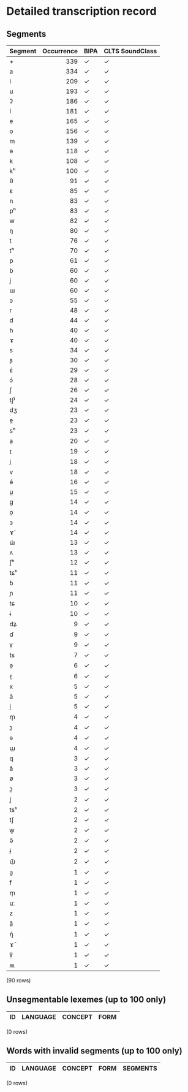 
# Detailed transcription record

## Segments

| Segment | Occurrence | BIPA | CLTS SoundClass |
|:----------|-------------:|:-------|:------------------|
| + | 339 | ✓ | ✓ |
| a | 334 | ✓ | ✓ |
| i | 209 | ✓ | ✓ |
| u | 193 | ✓ | ✓ |
| ʔ | 186 | ✓ | ✓ |
| l | 181 | ✓ | ✓ |
| e | 165 | ✓ | ✓ |
| o | 156 | ✓ | ✓ |
| m | 139 | ✓ | ✓ |
| ə | 118 | ✓ | ✓ |
| k | 108 | ✓ | ✓ |
| kʰ | 100 | ✓ | ✓ |
| θ | 91 | ✓ | ✓ |
| ɛ | 85 | ✓ | ✓ |
| n | 83 | ✓ | ✓ |
| pʰ | 83 | ✓ | ✓ |
| w | 82 | ✓ | ✓ |
| ŋ | 80 | ✓ | ✓ |
| t | 76 | ✓ | ✓ |
| tʰ | 70 | ✓ | ✓ |
| p | 61 | ✓ | ✓ |
| b | 60 | ✓ | ✓ |
| j | 60 | ✓ | ✓ |
| ɯ | 60 | ✓ | ✓ |
| ɔ | 55 | ✓ | ✓ |
| r | 48 | ✓ | ✓ |
| d | 44 | ✓ | ✓ |
| h | 40 | ✓ | ✓ |
| ɤ | 40 | ✓ | ✓ |
| s | 34 | ✓ | ✓ |
| ʂ | 30 | ✓ | ✓ |
| ɛ́ | 29 | ✓ | ✓ |
| ɔ́ | 28 | ✓ | ✓ |
| ʃ | 26 | ✓ | ✓ |
| tʃʲ | 24 | ✓ | ✓ |
| dʒ | 23 | ✓ | ✓ |
| e̤ | 23 | ✓ | ✓ |
| sʰ | 23 | ✓ | ✓ |
| a̤ | 20 | ✓ | ✓ |
| ɪ | 19 | ✓ | ✓ |
| i̤ | 18 | ✓ | ✓ |
| v | 18 | ✓ | ✓ |
| ə́ | 16 | ✓ | ✓ |
| ṳ | 15 | ✓ | ✓ |
| g | 14 | ✓ | ✓ |
| o̤ | 14 | ✓ | ✓ |
| ɜ | 14 | ✓ | ✓ |
| ɤ́ | 14 | ✓ | ✓ |
| ɯ́ | 13 | ✓ | ✓ |
| ʌ | 13 | ✓ | ✓ |
| ʃʰ | 12 | ✓ | ✓ |
| tɕʰ | 11 | ✓ | ✓ |
| ɓ | 11 | ✓ | ✓ |
| ɲ | 11 | ✓ | ✓ |
| tɕ | 10 | ✓ | ✓ |
| ɨ | 10 | ✓ | ✓ |
| dʑ | 9 | ✓ | ✓ |
| ɗ | 9 | ✓ | ✓ |
| ɤ̤ | 9 | ✓ | ✓ |
| ts | 7 | ✓ | ✓ |
| ə̤ | 6 | ✓ | ✓ |
| ɛ̤ | 6 | ✓ | ✓ |
| x | 5 | ✓ | ✓ |
| ǎ | 5 | ✓ | ✓ |
| ḭ | 5 | ✓ | ✓ |
| m̥ | 4 | ✓ | ✓ |
| ɔ̤ | 4 | ✓ | ✓ |
| ɘ | 4 | ✓ | ✓ |
| ɯ̤ | 4 | ✓ | ✓ |
| q | 3 | ✓ | ✓ |
| ã | 3 | ✓ | ✓ |
| ø | 3 | ✓ | ✓ |
| ɔ̰ | 3 | ✓ | ✓ |
| l̥ | 2 | ✓ | ✓ |
| tsʰ | 2 | ✓ | ✓ |
| tʃ | 2 | ✓ | ✓ |
| w̥ | 2 | ✓ | ✓ |
| ə̃ | 2 | ✓ | ✓ |
| ɨ̤ | 2 | ✓ | ✓ |
| ɯ̤̃ | 2 | ✓ | ✓ |
| a̰ | 1 | ✓ | ✓ |
| f | 1 | ✓ | ✓ |
| m̩ | 1 | ✓ | ✓ |
| uː | 1 | ✓ | ✓ |
| z | 1 | ✓ | ✓ |
| ã̤ | 1 | ✓ | ✓ |
| ŋ̍ | 1 | ✓ | ✓ |
| ɤ̃ | 1 | ✓ | ✓ |
| ɤ̤̃ | 1 | ✓ | ✓ |
| ʍ | 1 | ✓ | ✓ |

(90 rows)



## Unsegmentable lexemes (up to 100 only)

| ID | LANGUAGE | CONCEPT | FORM |
|------|------------|-----------|--------|

(0 rows)



## Words with invalid segments (up to 100 only)

| ID | LANGUAGE | CONCEPT | FORM | SEGMENTS |
|------|------------|-----------|--------|------------|

(0 rows)


